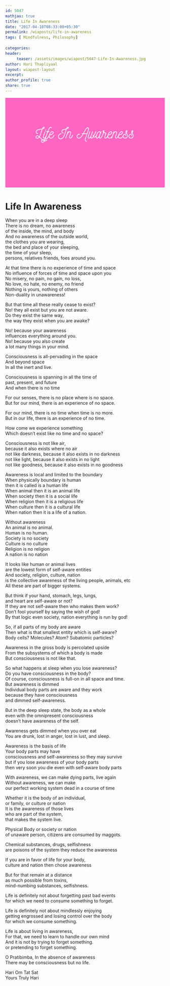 ```yaml
--- 
id: 5047
mathjax: true  
title: Life In Awareness
date: "2017-04-18T08:33:00+05:30"
permalink: /wiaposts/life-in-awareness
tags: [ Mindfulness, Philosophy]    

categories: 
header:
     teaser: /assets/images/wiapost/5047-Life-In-Awareness.jpg
author: Hari Thapliyaal 
layout: wiapost-layout 
excerpt:  
author_profile: true 
share: true 
---
```


![Life In Awareness](/assets/images/wiapost/5047-Life-In-Awareness.jpg)     
   
# Life In Awareness
    
When you are in a deep sleep     
There is no dream, no awareness     
of the inside, the mind, and body     
And no awareness of the outside world,     
the clothes you are wearing,     
the bed and place of your sleeping,     
the time of your sleep,     
persons, relatives friends, foes around you.    
    
At that time there is no experience of time and space     
No influence of forces of time and space upon you     
No misery, no pain, no gain, no loss,     
No love, no hate, no enemy, no friend     
Nothing is yours, nothing of others     
Non-duality in unawareness!    
    
But that time all these really cease to exist?     
No! they all exist but you are not aware.     
Do they exist the same way,     
the way they exist when you are awake?    
    
No! because your awareness     
influences everything around you.     
No! because you also create     
a lot many things in your mind.    
    
Consciousness is all-pervading in the space     
And beyond space     
In all the inert and live.    
    
Consciousness is spanning in all the time of     
past, present, and future     
And when there is no time    
    
For our senses, there is no place where is no space.     
But for our mind, there is an experience of no space.    
    
For our mind, there is no time when time is no more.     
But in our life, there is an experience of no time.    
    
How come we experience something     
Which doesn’t exist like no time and no space?    
    
Consciousness is not like air,     
because it also exists where no air     
not like darkness, because it also exists in no darkness     
not like light, because it also exists in no light     
not like goodness, because it also exists in no goodness    
    
Awareness is local and limited to the boundary     
When physically boundary is human     
then it is called is a human life     
When animal then it is an animal life     
When society then it is a social life     
When religion then it is a religious life     
When culture then it is a cultural life     
When nation then it is a life of a nation.    
    
Without awareness     
An animal is no animal.     
Human is no human.     
Society is no society     
Culture is no culture     
Religion is no religion     
A nation is no nation    
    
It looks like human or animal lives     
are the lowest form of self-aware entities     
And society, religion, culture, nation     
is the collective awareness of the living people, animals, etc     
All these are part of bigger systems.    
    
But think if your hand, stomach, legs, lungs,     
and heart are self-aware or not?     
If they are not self-aware then who makes them work?     
Don’t fool yourself by saying the wish of god!     
By that logic even society, nation everything is run by god!    
    
So, if all parts of my body are aware     
Then what is that smallest entity which is self-aware?     
Body cells? Molecules? Atom? Subatomic particles?    
    
Awareness in the gross body is percolated upside     
From the subsystems of which a body is made     
But consciousness is not like that.    
    
So what happens at sleep when you lose awareness?     
Do you have consciousness in the body?     
Of course, consciousness is full-on in all space and time.     
But awareness is dimmed     
Individual body parts are aware and they work     
because they have consciousness     
and dimmed self-awareness.    
    
But in the deep sleep state, the body as a whole     
even with the omnipresent consciousness     
doesn’t have awareness of the self.    
    
Awareness gets dimmed when you over eat     
You are drunk, lost in anger, lost in lust, and sleep.    
    
Awareness is the basis of life     
Your body parts may have     
consciousness and self-awareness so they may survive     
but if you lose awareness of your body parts     
then very soon you die even with self-aware body parts    
    
With awareness, we can make dying parts, live again     
Without awareness, we can make     
our perfect working system dead in a course of time    
    
Whether it is the body of an individual,     
or family, or culture or nation     
It is the awareness of those lives     
who are part of the system,     
that makes the system live.    
    
Physical Body or society or nation     
of unaware person, citizens are consumed by maggots.    
    
Chemical substances, drugs, selfishness     
are poisons of the system they reduce the awareness    
    
If you are in favor of life for your body,     
culture and nation then chose awareness    
    
But for that remain at a distance     
as much possible from toxins,     
mind-numbing substances, selfishness.    
    
Life is definitely not about forgetting past bad events     
for which we need to consume something to forget.    
    
Life is definitely not about mindlessly enjoying     
getting engrossed and losing control over the body     
for which we consume something.    
    
Life is about living in awareness,     
For that, we need to learn to handle our own mind     
And it is not by trying to forget something.     
or pretending to forget something.    
    
O Pratibimba, In the absence of awareness     
There may be consciousness but no life.    
    
Hari Om Tat Sat     
Yours Truly Hari    
